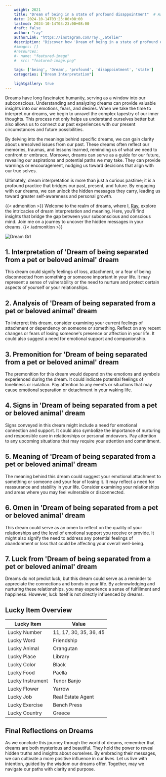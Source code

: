 ```yaml
---
    weight: 2021
    title: "Dream of being in a state of profound disappointment"  # Assuming 'title' column exists
    date: 2024-10-14T03:23:00+08:00
    lastmod: 2024-10-14T03:23:00+08:00
    draft: false
    author: "ray"
    authorLink: "https://instagram.com/ray._.atelier"
    description: "Discover how 'Dream of being in a state of profound disappointment' can interpret your future and uncover its significant meanings in your life."
    #images: []
    #resources:
    #- name: "featured-image"
    #  src: "featured-image.png"
    
    tags: ['being', 'Dream', 'profound', 'disappointment', 'state']
    categories: ["Dream Interpretation"]
    
    lightgallery: true
---
```

    
Dreams have long fascinated humanity, serving as a window into our subconscious. Understanding and analyzing dreams can provide valuable insights into our emotions, fears, and desires. When we take the time to interpret our dreams, we begin to unravel the complex tapestry of our inner thoughts. This process not only helps us understand ourselves better but also allows us to connect our past experiences with our present circumstances and future possibilities.

By delving into the meanings behind specific dreams, we can gain clarity about unresolved issues from our past. These dreams often reflect our memories, traumas, and lessons learned, reminding us of what we need to confront or embrace. Moreover, dreams can serve as a guide for our future, revealing our aspirations and potential paths we may take. They can provide warnings or encouragement, nudging us toward decisions that align with our true selves.

Ultimately, dream interpretation is more than just a curious pastime; it is a profound practice that bridges our past, present, and future. By engaging with our dreams, we can unlock the hidden messages they carry, leading us toward greater self-awareness and personal growth.

{{< admonition >}}
Welcome to the realm of dreams, where I, [Ray](https://instagram.com/ray._.atelier), explore the intricacies of dream interpretation and meaning. Here, you’ll find insights that bridge the gap between your subconscious and conscious mind. Join me on a journey to uncover the hidden messages in your dreams.
{{< /admonition >}}

![Dream Grl](https://cdn.pixabay.com/photo/2017/11/02/03/35/gothic-2910057_1280.jpg "Dream Grl")

## 1. Interpretation of 'Dream of being separated from a pet or beloved animal' dream
 This dream could signify feelings of loss, attachment, or a fear of being disconnected from something or someone important in your life. It may represent a sense of vulnerability or the need to nurture and protect certain aspects of yourself or your relationships.

## 2. Analysis of 'Dream of being separated from a pet or beloved animal' dream
 To interpret this dream, consider examining your current feelings of attachment or dependency on someone or something. Reflect on any recent changes or fears of losing someone's presence or affection in your life. It could also suggest a need for emotional support and companionship.

## 3. Premonition for 'Dream of being separated from a pet or beloved animal' dream
 The premonition for this dream would depend on the emotions and symbols experienced during the dream. It could indicate potential feelings of loneliness or isolation. Pay attention to any events or situations that may cause emotional separation or detachment in your waking life.

## 4. Signs in 'Dream of being separated from a pet or beloved animal' dream
 Signs conveyed in this dream might include a need for emotional connection and support. It could also symbolize the importance of nurturing and responsible care in relationships or personal endeavors. Pay attention to any upcoming situations that may require your attention and commitment.

## 5. Meaning of 'Dream of being separated from a pet or beloved animal' dream
 The meaning behind this dream could suggest your emotional attachment to something or someone and your fear of losing it. It may reflect a need for reassurance and stability in your life. Consider examining your relationships and areas where you may feel vulnerable or disconnected.

## 6. Omen in 'Dream of being separated from a pet or beloved animal' dream
 This dream could serve as an omen to reflect on the quality of your relationships and the level of emotional support you receive or provide. It might also signify the need to address any potential feelings of abandonment or loss that could be affecting your overall well-being.

## 7. Luck from 'Dream of being separated from a pet or beloved animal' dream
 Dreams do not predict luck, but this dream could serve as a reminder to appreciate the connections and bonds in your life. By acknowledging and nurturing these relationships, you may experience a sense of fulfillment and happiness. However, luck itself is not directly influenced by dreams.

## Lucky Item Overview
| Lucky Item          | Value              |
|---------------|--------------------|
| Lucky Number        | 11, 17, 30, 35, 36, 45  |
| Lucky Word          | Friendship |
| Lucky Animal        | Orangutan |
| Lucky Place         | Library     |
| Lucky Color         | Black     |
| Lucky Food          | Paella      |
| Lucky Instrument    | Tenor Banjo |
| Lucky Flower        | Yarrow    |
| Lucky Job           | Real Estate Agent       |
| Lucky Exercise      | Bench Press  |
| Lucky Country       | Greece    |


##  Final Reflections on Dreams

As we conclude this journey through the world of dreams, remember that dreams are both mysterious and beautiful. They hold the power to reveal hidden truths and insights about ourselves. By embracing their messages, we can cultivate a more positive influence in our lives. Let us live with intention, guided by the wisdom our dreams offer. Together, may we navigate our paths with clarity and purpose.
